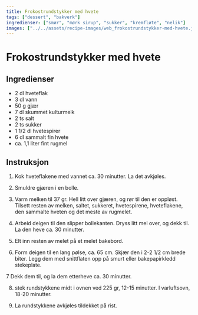 ```yaml
---
title: Frokostrundstykker med hvete
tags: ["dessert", "bakverk"]
ingredienser: ["smør", "mørk sirup", "sukker", "kremfløte", "nelik"]
images: ["../../assets/recipe-images/web_frokostrundstykker-med-hvete.jpg"]
---
```


# Frokostrundstykker med hvete

## Ingredienser

- 2 dl hveteflak
- 3 dl vann
- 50 g gjær
- 7 dl skummet kulturmelk
- 2 ts salt
- 2 ts sukker
- 1 1/2 dl hvetespirer
- 6 dl sammalt fin hvete
- ca. 1,1 liter fint rugmel

## Instruksjon

1. Kok hveteflakene med vannet ca. 30 minutter. La det avkjøles.

2. Smuldre gjæren i en bolle.

3. Varm melken til 37 gr. Hell litt over gjæren, og rør til den er oppløst. Tilsett resten av melken, saltet, sukkeret, hvetespirene, hveteflakene, den sammalte hveten og det meste av rugmelet.

4. Arbeid deigen til den slipper bollekanten. Dryss litt mel over, og dekk til. La den heve ca. 30 minutter.

5. Elt inn resten av melet på et melet bakebord.

6. Form deigen til en lang pølse, ca. 65 cm. Skjær den i 2-2 1/2 cm brede biter. Legg dem med snittflaten opp på smurt eller bakepapirkledd stekeplate.

7 Dekk dem til, og la dem etterheve ca. 30 minutter.

8. stek rundstykkene midt i ovnen ved 225 gr, 12-15 minutter. I varluftsovn, 18-20 minutter.

9. La rundstykkene avkjøles tildekket på rist.
